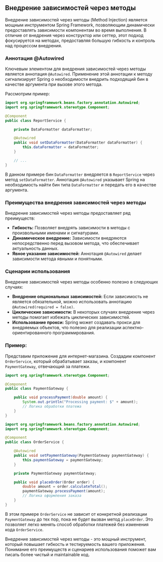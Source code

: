 ## Внедрение зависимостей через методы

Внедрение зависимостей через методы (Method Injection) является мощным инструментом Spring Framework, позволяющим динамически предоставлять зависимости компонентам во время выполнения. В отличие от внедрения через конструктор или сеттер, этот подход фокусируется на методах, предоставляя большую гибкость и контроль над процессом внедрения.

### Аннотация @Autowired

Ключевым элементом для внедрения зависимостей через методы является аннотация `@Autowired`. Применение этой аннотации к методу сигнализирует Spring о необходимости внедрить подходящий бин в качестве аргумента при вызове этого метода.

Рассмотрим пример:

```java
import org.springframework.beans.factory.annotation.Autowired;
import org.springframework.stereotype.Component;

@Component
public class ReportService {

    private DataFormatter dataFormatter;

    @Autowired
    public void setDataFormatter(DataFormatter dataFormatter) {
        this.dataFormatter = dataFormatter;
    }

    // ...
}
```

В данном примере бин `DataFormatter` внедряется в `ReportService` через метод `setDataFormatter`. Аннотация `@Autowired` указывает Spring на необходимость найти бин типа `DataFormatter` и передать его в качестве аргумента.

### Преимущества внедрения зависимостей через методы

Внедрение зависимостей через методы предоставляет ряд преимуществ:

- **Гибкость:** Позволяет внедрять зависимости в методы с произвольными именами и сигнатурами.
- **Динамическое внедрение:** Зависимости внедряются непосредственно перед вызовом метода, что обеспечивает актуальность данных.
- **Явное указание зависимостей:** Аннотация `@Autowired` делает зависимости метода явными и понятными.

### Сценарии использования

Внедрение зависимостей через методы особенно полезно в следующих случаях:

- **Внедрение опциональных зависимостей:** Если зависимость не является обязательной, можно использовать аннотацию `@Autowired(required = false)`.
- **Циклические зависимости:** В некоторых случаях внедрение через методы помогает избежать циклических зависимостей.
- **Использование прокси:** Spring может создавать прокси для внедряемых объектов, что полезно для реализации аспектно-ориентированного программирования.

### Пример:

Представим приложение для интернет-магазина.  Создадим компонент `OrderService`, который обрабатывает заказы, и компонент `PaymentGateway`, отвечающий за платежи.

```java
import org.springframework.stereotype.Component;

@Component
public class PaymentGateway {

    public void processPayment(double amount) {
        System.out.println("Processing payment: $" + amount);
        // Логика обработки платежа
    }
}
```

```java
import org.springframework.beans.factory.annotation.Autowired;
import org.springframework.stereotype.Component;

@Component
public class OrderService {

    @Autowired
    public void setPaymentGateway(PaymentGateway paymentGateway) {
        this.paymentGateway = paymentGateway;
    }

    private PaymentGateway paymentGateway;

    public void placeOrder(Order order) {
        double amount = order.calculateTotal();
        paymentGateway.processPayment(amount);
        // Логика оформления заказа
    }
}
```

В этом примере `OrderService` не зависит от конкретной реализации `PaymentGateway` до тех пор, пока не будет вызван метод `placeOrder`.  Это позволяет легко менять способ обработки платежей без изменения кода `OrderService`.

Внедрение зависимостей через методы - это мощный инструмент, который повышает гибкость и тестируемость вашего приложения.  Понимание его преимуществ и сценариев использования поможет вам писать более чистый и maintainable код. 
